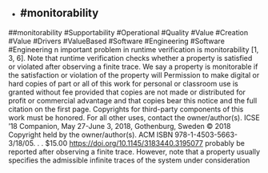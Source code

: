 - ## #monitorability
##monitorability #Supportability #Operational #Quality #Value #Creation #Value #Drivers #ValueBased #Software #Engineering #Software #Engineering 
n important problem in runtime verification is monitorability [1, 3, 6]. Note that runtime verification checks whether a property is satisfied or violated after observing a finite trace. We say a property is monitorable if the satisfaction or violation of the property will Permission to make digital or hard copies of part or all of this work for personal or classroom use is granted without fee provided that copies are not made or distributed for profit or commercial advantage and that copies bear this notice and the full citation on the first page. Copyrights for third-party components of this work must be honored. For all other uses, contact the owner/author(s). ICSE ’18 Companion, May 27-June 3, 2018, Gothenburg, Sweden © 2018 Copyright held by the owner/author(s). ACM ISBN 978-1-4503-5663-3/18/05. . . $15.00 https://doi.org/10.1145/3183440.3195077 probably be reported after observing a finite trace. However, note that a property usually specifies the admissible infinite traces of the system under consideration

